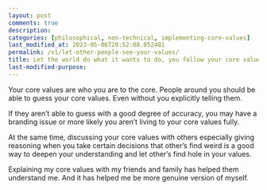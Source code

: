 ```yaml
---
layout: post
comments: true
description:
categories: [philosophical, non-technical, implementing-core-values]
last_modified_at: 2023-05-06T20:52:08.052481
permalink: /v1/let-other-people-see-your-values/
title: Let the world do what it wants to do, you follow your core values
last-modified-purpose:
---
```


Your core values are who you are to the core. People around you should be able to guess your core values. Even without you explicitly telling them.

If they aren’t able to guess with a good degree of accuracy, you may have a branding issue or more likely you aren’t living to your core values fully.

At the same time, discussing your core values with others especially giving reasoning when you take certain decisions that other’s find weird is a good way to deepen your understanding and let other’s find hole in your values.

Explaining my core values with my friends and family has helped them understand me. And it has helped me be more genuine version of myself.